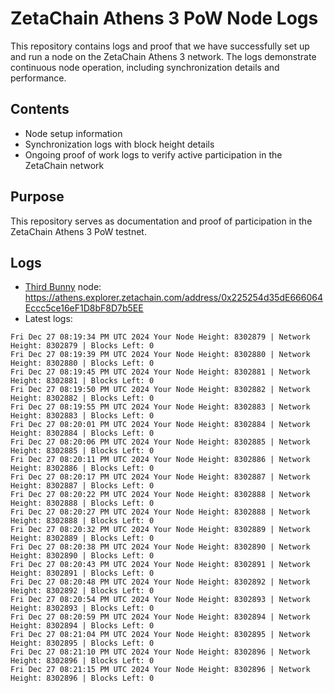 # ZetaChain Athens 3 PoW Node Logs
This repository contains logs and proof that we have successfully set up and run a node on the ZetaChain Athens 3 network. The logs demonstrate continuous node operation, including synchronization details and performance.

## Contents
- Node setup information
- Synchronization logs with block height details
- Ongoing proof of work logs to verify active participation in the ZetaChain network

## Purpose
This repository serves as documentation and proof of participation in the ZetaChain Athens 3 PoW testnet.

## Logs

- [Third Bunny](https://thirdbunny.xyz/) node: https://athens.explorer.zetachain.com/address/0x225254d35dE666064Eccc5ce16eF1D8bF8D7b5EE
- Latest logs:
```
Fri Dec 27 08:19:34 PM UTC 2024 Your Node Height: 8302879 | Network Height: 8302879 | Blocks Left: 0
Fri Dec 27 08:19:39 PM UTC 2024 Your Node Height: 8302880 | Network Height: 8302880 | Blocks Left: 0
Fri Dec 27 08:19:45 PM UTC 2024 Your Node Height: 8302881 | Network Height: 8302881 | Blocks Left: 0
Fri Dec 27 08:19:50 PM UTC 2024 Your Node Height: 8302882 | Network Height: 8302882 | Blocks Left: 0
Fri Dec 27 08:19:55 PM UTC 2024 Your Node Height: 8302883 | Network Height: 8302883 | Blocks Left: 0
Fri Dec 27 08:20:01 PM UTC 2024 Your Node Height: 8302884 | Network Height: 8302884 | Blocks Left: 0
Fri Dec 27 08:20:06 PM UTC 2024 Your Node Height: 8302885 | Network Height: 8302885 | Blocks Left: 0
Fri Dec 27 08:20:11 PM UTC 2024 Your Node Height: 8302886 | Network Height: 8302886 | Blocks Left: 0
Fri Dec 27 08:20:17 PM UTC 2024 Your Node Height: 8302887 | Network Height: 8302887 | Blocks Left: 0
Fri Dec 27 08:20:22 PM UTC 2024 Your Node Height: 8302888 | Network Height: 8302888 | Blocks Left: 0
Fri Dec 27 08:20:27 PM UTC 2024 Your Node Height: 8302888 | Network Height: 8302888 | Blocks Left: 0
Fri Dec 27 08:20:32 PM UTC 2024 Your Node Height: 8302889 | Network Height: 8302889 | Blocks Left: 0
Fri Dec 27 08:20:38 PM UTC 2024 Your Node Height: 8302890 | Network Height: 8302890 | Blocks Left: 0
Fri Dec 27 08:20:43 PM UTC 2024 Your Node Height: 8302891 | Network Height: 8302891 | Blocks Left: 0
Fri Dec 27 08:20:48 PM UTC 2024 Your Node Height: 8302892 | Network Height: 8302892 | Blocks Left: 0
Fri Dec 27 08:20:54 PM UTC 2024 Your Node Height: 8302893 | Network Height: 8302893 | Blocks Left: 0
Fri Dec 27 08:20:59 PM UTC 2024 Your Node Height: 8302894 | Network Height: 8302894 | Blocks Left: 0
Fri Dec 27 08:21:04 PM UTC 2024 Your Node Height: 8302895 | Network Height: 8302895 | Blocks Left: 0
Fri Dec 27 08:21:10 PM UTC 2024 Your Node Height: 8302896 | Network Height: 8302896 | Blocks Left: 0
Fri Dec 27 08:21:15 PM UTC 2024 Your Node Height: 8302896 | Network Height: 8302896 | Blocks Left: 0
```
